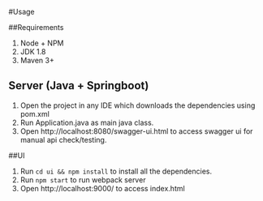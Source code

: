 #Usage

##Requirements
1. Node + NPM
2. JDK 1.8
3. Maven 3+

## Server (Java + Springboot)

1. Open the project in any IDE which downloads the dependencies using pom.xml
2. Run Application.java as main java class.
3. Open http://localhost:8080/swagger-ui.html to access swagger ui for manual api check/testing.

##UI

1. Run ```cd ui && npm install``` to install all the dependencies.
2. Run ```npm start``` to run webpack server
3. Open http://localhost:9000/ to access index.html



